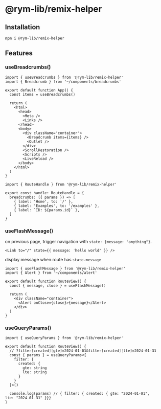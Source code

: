 # @rym-lib/remix-helper

## Installation

```
npm i @rym-lib/remix-helper
```

## Features

### useBreadcrumbs()

```tsx:root.tsx
import { useBreadcrumbs } from '@rym-lib/remix-helper'
import { Breadcrumb } from '~/components/breadcrumbs'

export default function App() {
  const items = useBreadcrumbs()

  return (
    <html>
      <head>
        <Meta />
        <Links />
      </head>
      <body>
        <div className="container">
          <Breadcrumb items={items} />
          <Outlet />
        </div>
        <ScrollRestoration />
        <Scripts />
        <LiveReload />
      </body>
    </html>
  )
}
```

```tsx:routes/home.examples.$id.tsx
import { RouteHandle } from '@rym-lib/remix-helper'

export const handle: RouteHandle = {
  breadcrumbs: ({ params }) => [
    { label: 'Home', to: '/' },
    { label: 'Examples', to: '/examples' },
    { label: `ID: ${params.id}` },
  ]
}
```

### useFlashMessage()

on previous page, trigger navigation with `state: {message: "anything"}`.

```tsx
<Link to="/" state={{ message: 'hello world' }} />
```

display message when route has `state.message`

```tsx:routes/_index.tsx
import { useFlashMessage } from '@rym-lib/remix-helper'
import { Alert } from '~/components/alert'

export default function RouteView() {
  const { message, close } = useFlashMessage()

  return (
    <div className="container">
      <Alert onClose={close}>{message}</Alert>
    </div>
  )
}
```

### useQueryParams()

```tsx:routes/_index.tsx
import { useQueryParams } from '@rym-lib/remix-helper'

export default function RouteView() {
  // ?filter[created][gte]=2024-01-01&filter[created][lte]=2024-01-31
  const { params } = useQueryParams<{
    filter: {
      created: {
        gte: string
        lte: string
      }
    }
  }>()

  console.log(params) // { filter: { created: { gte: "2024-01-01", lte: "2024-01-31" }}}
}
```
